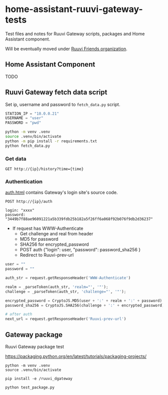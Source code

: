 # home-assistant-ruuvi-gateway-tests

Test files and notes for Ruuvi Gateway scripts, packages and Home Assistant component. 

Will be eventually moved under [Ruuvi Friends organization](https://github.com/ruuvi-friends).

## Home Assistant Component

TODO

## Ruuvi Gateway fetch data script

Set ip, username and password to `fetch_data.py` script.
```py
STATION_IP = "10.0.0.21"
USERNAME = "user"
PASSWORD = "pwd"
```

```sh
python -m venv .venv
source .venv/bin/activate
python -m pip install -r requirements.txt
python fetch_data.py
```

### Get data

```
GET http://{ip}/history?time={time}
```

### Authentication

[auth.html](./gateway-fetch-script/auth.html) contains Gateway's login site's source code.

```
POST http://{ip}/auth

login: "xxxx"
password: "3449b7f88ae96091221a5b339fdb25b182a5f26ff6a068f92b076f9db2d36237"
```

* If request has WWW-Authenticate
  * Get challenge and real from header
  * MD5 for password
  * SHA256 for encrypted_password
  * POST auth {"login": user, "password": password_sha256 }
  * Redirect to Ruuvi-prev-url

```py
user = ""
password = ""

auth_str = request.getResponseHeader('WWW-Authenticate')

realm = _parseToken(auth_str, 'realm="', '"');
challenge = _parseToken(auth_str, 'challenge="', '"');

encrypted_password = CryptoJS.MD5(user + ':' + realm + ':' + password).toString();
password_sha256 = CryptoJS.SHA256(challenge + ':' + encrypted_password).toString();

# after auth
next_url = request.getResponseHeader('Ruuvi-prev-url')
```

## Gateway package

Ruuvi Gateway package test

https://packaging.python.org/en/latest/tutorials/packaging-projects/

```
python -m venv .venv
source .venv/bin/activate

pip install -e /ruuvi_dgateway

python test_package.py
```